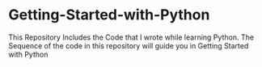 # Getting-Started-with-Python
This Repository Includes the Code that I wrote while learning Python. The Sequence of the code in this repository will guide you in Getting Started with Python
